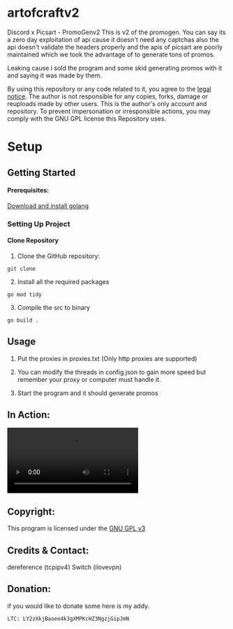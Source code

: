 # artofcraftv2 
Discord x Picsart - PromoGenv2
This is v2 of the promogen. You can say its a zero day exploitation of api cause it doesn't need any captchas also the api doesn't validate the headers properly and the apis of picsart are poorly maintained which we took the advantage of to generate tons of promos.

Leaking cause i sold the program and some skid generating promos with it and saying it was made by them. 

By using this repository or any code related to it, you agree to the [legal notice](./LEGAL_NOTICE.md). The author is not responsible for any copies, forks, damage or reuploads made by other users. This is the author's only account and repository. To prevent impersonation or irresponsible actions, you may comply with the GNU GPL license this Repository uses.

# Setup

## Getting Started

#### Prerequisites:
[Download and install golang](https://go.dev/dl/)
### Setting Up Project

#### Clone Repository
1. Clone the GitHub repository: 
```
git clone 
```
2. Install all the required packages
```
go mod tidy
```
3. Compile the src to binary
```
go build .
```


## Usage
1. Put the proxies in proxies.txt (Only http proxies are supported)
  
2. You can modify the threads in config.json to gain more speed but remember your proxy or computer must handle it.

3. Start the program and it should generate promos


## In Action:
![video](https://cdn.discordapp.com/attachments/1160039205662117949/1172169070645358662/2023-11-05_02-53-08.mp4?ex=655f5684&is=654ce184&hm=7423c2037b6b2a30f46e839cc87faef3889779b4911acfe75c033042114f7429&)


## Copyright:

This program is licensed under the [GNU GPL v3](https://www.gnu.org/licenses/gpl-3.0.txt)

## Credits & Contact:
dereference (tcpipv4)
Switch (ilovevpn)

## Donation:
if you would like to donate some here is my addy.

```
LTC: LY2zXkjBaoeo4k3gXMPKcHZ3NgzjGipJmN 
```
